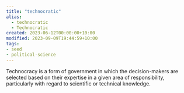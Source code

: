 ```yaml
---
title: "technocratic"
alias:
  - technocratic
  - Technocratic
created: 2023-06-12T00:00:00+10:00
modified: 2023-09-09T19:44:59+10:00
tags:
- seed
- political-science
---
```


Technocracy is a form of government in which the decision-makers are selected based on their expertise in a given area of responsibility, particularly with regard to scientific or technical knowledge.